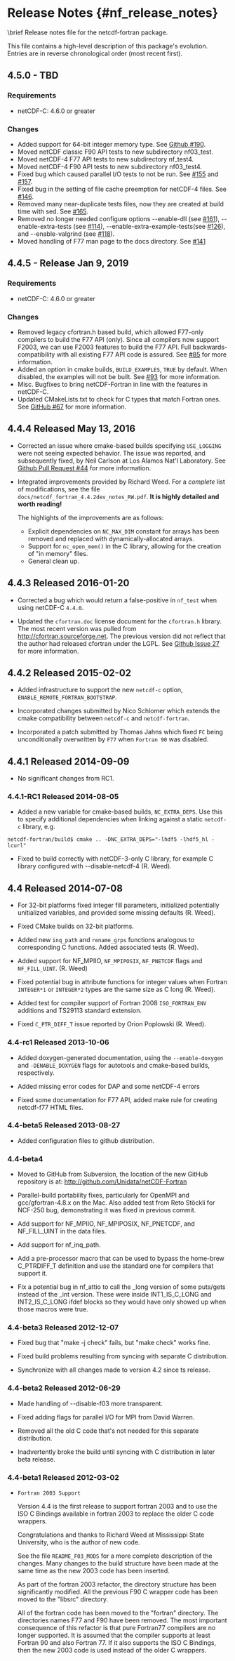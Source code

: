 Release Notes {#nf_release_notes}
==============================

\brief Release notes file for the netcdf-fortran package.

This file contains a high-level description of this package's evolution.
Entries are in reverse chronological order (most recent first).

## 4.5.0 - TBD

### Requirements

* netCDF-C: 4.6.0 or greater

### Changes

* Added support for 64-bit integer memory type. See [Github #190](https://github.com/Unidata/netcdf-fortran/issues/190).
* Moved netCDF classic F90 API tests to new subdirectory nf03_test.
* Moved netCDF-4 F77 API tests to new subdirectory nf_test4.
* Moved netCDF-4 F90 API tests to new subdirectory nf03_test4.
* Fixed bug which caused parallel I/O tests to not be run. See
  [#155](https://github.com/Unidata/netcdf-fortran/issues/155) and
  [#157](https://github.com/Unidata/netcdf-fortran/issues/157).
* Fixed bug in the setting of file cache preemption for netCDF-4
  files. See
  [#146](https://github.com/Unidata/netcdf-fortran/issues/146).
* Removed many near-duplicate tests files, now they are created at
  build time with sed. See
  [#165](https://github.com/Unidata/netcdf-fortran/issues/165).
* Removed no longer needed configure options --enable-dll (see
  [#161](https://github.com/Unidata/netcdf-fortran/issues/161)),
  --enable-extra-tests (see
  [#114](https://github.com/Unidata/netcdf-fortran/issues/114)),
  --enable-extra-example-tests(see
  [#126](https://github.com/Unidata/netcdf-fortran/issues/126)), and
  --enable-valgrind (see
  [#118](https://github.com/Unidata/netcdf-fortran/issues/118)).
* Moved handling of F77 man page to the docs directory. See
  [#141](https://github.com/Unidata/netcdf-fortran/issues/141)

## 4.4.5 - Release Jan 9, 2019

### Requirements

* netCDF-C: 4.6.0 or greater

### Changes

* Removed legacy cfortran.h based build, which allowed F77-only compilers to build the F77 API (only). Since all compilers now support F2003, we can use F2003 features to build the F77 API. Full backwards-compatibility with all existing F77 API code is assured.   See [#85](https://github.com/Unidata/netcdf-fortran/issues/85) for more information.
* Added an option in cmake builds, `BUILD_EXAMPLES`, `TRUE` by default. When disabled, the examples will not be built.  See [#93](https://github.com/Unidata/netcdf-fortran/issues/92) for more information.
* Misc. Bugfixes to bring netCDF-Fortran in line with the features in netCDF-C.
* Updated CMakeLists.txt to check for C types that match Fortran ones. See [GitHub #67](https://github.com/Unidata/netcdf-fortran/pull/67) for more information.

## 4.4.4 Released May 13, 2016

* Corrected an issue where cmake-based builds specifying `USE_LOGGING` were not seeing expected behavior.  The issue was reported, and subsequently fixed, by Neil Carlson at Los Alamos Nat'l Laboratory. See [Github Pull Request #44](https://github.com/Unidata/netcdf-fortran/pull/44) for more information.
* Integrated improvements provided by Richard Weed.  For a *complete* list of modifications, see the file `docs/netcdf_fortran_4.4.2dev_notes_RW.pdf`.  **It is highly detailed and worth reading!**

    The highlights of the improvements are as follows:

  * Explicit dependencies on `NC_MAX_DIM` constant for arrays has been removed and replaced with dynamically-allocated arrays.
  * Support for `nc_open_mem()` in the C library, allowing for the creation of "in memory" files.
  * General clean up.

## 4.4.3 Released 2016-01-20

* Corrected a bug which would return a false-positive in `nf_test` when using netCDF-C `4.4.0`.

* Updated the `cfortran.doc` license document for the `cfortran.h` library.  The most recent version was pulled from http://cfortran.sourceforge.net.  The previous version did not reflect that the author had released cfortran under the LGPL.  See [Github Issue 27](https://github.com/Unidata/netcdf-fortran/issues/27) for more information.

## 4.4.2 Released 2015-02-02

* Added infrastructure to support the new `netcdf-c` option, `ENABLE_REMOTE_FORTRAN_BOOTSTRAP`.

* Incorporated changes submitted by Nico Schlomer which extends the cmake compatibility between `netcdf-c` and `netcdf-fortran`.

* Incorporated a patch submitted by Thomas Jahns which fixed `FC` being unconditionally overwritten by `F77` when `Fortran 90` was disabled.

## 4.4.1 Released 2014-09-09

* No significant changes from RC1.

### 4.4.1-RC1 Released 2014-08-05

* Added a new variable for cmake-based builds, `NC_EXTRA_DEPS`.  Use this to specify additional dependencies when linking against a static `netcdf-c` library, e.g.

```.fortran
netcdf-fortran/build$ cmake .. -DNC_EXTRA_DEPS="-lhdf5 -lhdf5_hl -lcurl"
```

* Fixed to build correctly with netCDF-3-only C library, for example C library configured with --disable-netcdf-4 (R. Weed).

## 4.4 Released 2014-07-08

* For 32-bit platforms fixed integer fill parameters, initialized potentially
  unitialized variables, and provided some missing defaults (R. Weed).

* Fixed CMake builds on 32-bit platforms.

* Added new `inq_path` and `rename_grps` functions analogous to
  corresponding C functions. Added associated tests (R. Weed).

* Added support for NF\_MPIIO, `NF_MPIPOSIX`, `NF_PNETCDF` flags and
  `NF_FILL_UINT`. (R. Weed)

* Fixed potential bug in attribute functions for integer values when
  Fortran `INTEGER*1` or `INTEGER*2` types are the same size as C
  long (R. Weed).

* Added test for compiler support of Fortran 2008 `ISO_FORTRAN_ENV`
  additions and TS29113 standard extension.

* Fixed `C_PTR_DIFF_T` issue reported by Orion Poplowski (R. Weed).

### 4.4-rc1 	Released 2013-10-06

* Added doxygen-generated documentation, using the `--enable-doxygen` and `-DENABLE_DOXYGEN` flags for autotools and cmake-based builds, respectively.

* Added missing error codes for DAP and some netCDF-4 errors

* Fixed some documentation for F77 API, added make rule for creating netcdf-f77 HTML files.

### 4.4-beta5 	Released 2013-08-27

* Added configuration files to github distribution.

### 4.4-beta4      

* Moved to GitHub from Subversion, the location of the new GitHub repository is at: http://github.com/Unidata/netCDF-Fortran

* Parallel-build portability fixes, particularly for
		OpenMPI and gcc/gfortran-4.8.x on the Mac.  Also added
		test from Reto Stöckli for NCF-250 bug, demonstrating
		it was fixed in previous commit.

* Add support for NF\_MPIIO, NF\_MPIPOSIX, NF\_PNETCDF, and
		NF\_FILL\_UINT in the data files.

* Add support for nf\_inq\_path.

* Add a pre-processor macro that can be used to bypass
		the home-brew C_PTRDIFF_T definition and use the
		standard one for compilers that support it.

* Fix a potential bug in nf\_attio to call the \_long
		version of some puts/gets instead of the \_int
		version. These were inside INT1\_IS\_C\_LONG and
		INT2\_IS\_C\_LONG ifdef blocks so they would have only
		showed up when those macros were true.

### 4.4-beta3	Released 2012-12-07

* Fixed bug that "make -j check" fails, but "make check" works fine.

* Fixed build problems resulting from syncing with separate C distribution.

* Synchronize with all changes made to version 4.2 since ts release.

### 4.4-beta2	Released 2012-06-29

* Made handling of --disable-f03 more transparent.

* Fixed adding flags for parallel I/O for MPI from David Warren.

* Removed all the old C code that's not needed for this separate distribution.

* Inadvertently broke the build until syncing with C distribution in later beta release.

### 4.4-beta1	Released 2012-03-02

* `Fortran 2003 Support`

    Version 4.4 is the first release to support fortran 2003 and to use the ISO C Bindings available in fortran 2003 to replace the older C code wrappers.

    Congratulations and thanks to Richard Weed at Mississippi State University, who is the author of new code.

    See the file `README_F03_MODS` for a more complete description of the changes. Many changes to the build structure have been made at the same time as the new 2003 code has been inserted.

    As part of the fortran 2003 refactor, the directory structure has been significantly modified.  All the previous F90 C wrapper code has been moved to the "libsrc" directory.

    All of the fortran code has been moved to the "fortran" directory. The directories names F77 and F90 have been removed. The most important consequence of this refactor is that pure Fortran77 compilers are no longer supported. It is assumed that the compiler supports at least Fortran 90 and also Fortran 77.  If it also supports the ISO C Bindings, then the new 2003 code is used instead of the older C wrappers.
